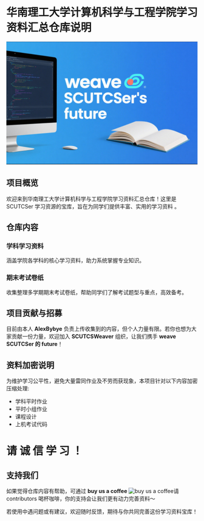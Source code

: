 # 华南理工大学计算机科学与工程学院学习资料汇总仓库说明
![index](resources_for_repo\index.png)
## 项目概览

欢迎来到华南理工大学计算机科学与工程学院学习资料汇总仓库！这里是 SCUTCSer 学习资源的宝库，旨在为同学们提供丰富、实用的学习资料 。  


## 仓库内容
### 学科学习资料  
涵盖学院各学科的核心学习资料，助力系统掌握专业知识。  

### 期末考试卷纸  
收集整理多学期期末考试卷纸，帮助同学们了解考试题型与重点，高效备考。  


## 项目贡献与招募
目前由本人 **AlexBybye** 负责上传收集到的内容，但个人力量有限。若你也想为大家贡献一份力量，欢迎加入 **SCUTCSWeaver** 组织，让我们携手 **weave SCUTCSer 的 future**！  


## 资料加密说明
为维护学习公平性，避免大量雷同作业及不劳而获现象，本项目针对以下内容加密压缩处理:
- 学科平时作业  
- 平时小组作业  
- 课程设计  
- 上机考试代码  

# 请 诚 信 学 习 ！
## 支持我们
如果觉得仓库内容有帮助，可通过 **buy us a coffee** 
![buy us a coffee](https://cdn.buymeacoffee.com/buttons/v2/default-yellow.png)请 contributors 喝杯咖啡，你的支持会让我们更有动力完善资料～  


若使用中遇问题或有建议，欢迎随时反馈，期待与你共同完善这份学习资料宝库！
